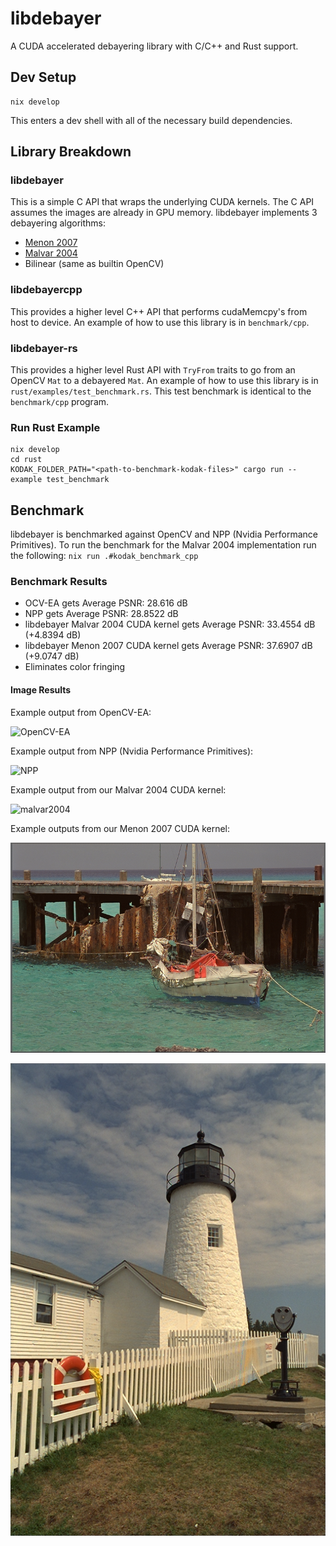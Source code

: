 # libdebayer

A CUDA accelerated debayering library with C/C++ and Rust support.

## Dev Setup

```
nix develop
```

This enters a dev shell with all of the necessary build dependencies.

## Library Breakdown

### libdebayer

This is a simple C API that wraps the underlying CUDA kernels. The C
API assumes the images are already in GPU memory. libdebayer
implements 3 debayering algorithms:

- [Menon 2007](https://citeseerx.ist.psu.edu/document?repid=rep1&type=pdf&doi=8c8e4a3cf6d0b8dfdcd36652718ad54afd2fe5fe)
- [Malvar 2004](https://www.microsoft.com/en-us/research/wp-content/uploads/2016/02/Demosaicing_ICASSP04.pdf)
- Bilinear (same as builtin OpenCV)

### libdebayercpp

This provides a higher level C++ API that performs cudaMemcpy's from
host to device. An example of how to use this library is in
`benchmark/cpp`.

### libdebayer-rs

This provides a higher level Rust API with `TryFrom` traits to go from
an OpenCV `Mat` to a debayered `Mat`. An example of how to use this
library is in `rust/examples/test_benchmark.rs`. This test benchmark
is identical to the `benchmark/cpp` program.

### Run Rust Example

```
nix develop
cd rust
KODAK_FOLDER_PATH="<path-to-benchmark-kodak-files>" cargo run --example test_benchmark
```

## Benchmark

libdebayer is benchmarked against OpenCV and NPP (Nvidia Performance
Primitives). To run the benchmark for the Malvar 2004 implementation
run the following: `nix run .#kodak_benchmark_cpp`

### Benchmark Results

- OCV-EA gets Average PSNR: 28.616 dB
- NPP gets Average PSNR: 28.8522 dB
- libdebayer Malvar 2004 CUDA kernel gets Average PSNR: 33.4554 dB (+4.8394 dB)
- libdebayer Menon 2007 CUDA kernel gets Average PSNR: 37.6907 dB (+9.0747 dB)
- Eliminates color fringing

#### Image Results

Example output from OpenCV-EA:

![OpenCV-EA](opencv_ea.out.png)

Example output from NPP (Nvidia Performance Primitives):

![NPP](nppver.png)

Example output from our Malvar 2004 CUDA kernel:

![malvar2004](malvar2004.out.png)

Example outputs from our Menon 2007 CUDA kernel:

![menon2007](menon2007.out.png)

![menon2007-lighthouse](menon2007.lighthouse.png)
